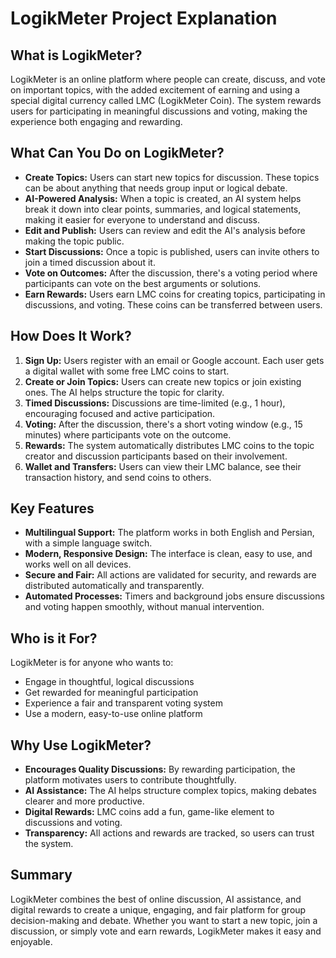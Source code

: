 # LogikMeter Project Explanation

## What is LogikMeter?
LogikMeter is an online platform where people can create, discuss, and vote on important topics, with the added excitement of earning and using a special digital currency called LMC (LogikMeter Coin). The system rewards users for participating in meaningful discussions and voting, making the experience both engaging and rewarding.

## What Can You Do on LogikMeter?
- **Create Topics:** Users can start new topics for discussion. These topics can be about anything that needs group input or logical debate.
- **AI-Powered Analysis:** When a topic is created, an AI system helps break it down into clear points, summaries, and logical statements, making it easier for everyone to understand and discuss.
- **Edit and Publish:** Users can review and edit the AI's analysis before making the topic public.
- **Start Discussions:** Once a topic is published, users can invite others to join a timed discussion about it.
- **Vote on Outcomes:** After the discussion, there's a voting period where participants can vote on the best arguments or solutions.
- **Earn Rewards:** Users earn LMC coins for creating topics, participating in discussions, and voting. These coins can be transferred between users.

## How Does It Work?
1. **Sign Up:** Users register with an email or Google account. Each user gets a digital wallet with some free LMC coins to start.
2. **Create or Join Topics:** Users can create new topics or join existing ones. The AI helps structure the topic for clarity.
3. **Timed Discussions:** Discussions are time-limited (e.g., 1 hour), encouraging focused and active participation.
4. **Voting:** After the discussion, there's a short voting window (e.g., 15 minutes) where participants vote on the outcome.
5. **Rewards:** The system automatically distributes LMC coins to the topic creator and discussion participants based on their involvement.
6. **Wallet and Transfers:** Users can view their LMC balance, see their transaction history, and send coins to others.

## Key Features
- **Multilingual Support:** The platform works in both English and Persian, with a simple language switch.
- **Modern, Responsive Design:** The interface is clean, easy to use, and works well on all devices.
- **Secure and Fair:** All actions are validated for security, and rewards are distributed automatically and transparently.
- **Automated Processes:** Timers and background jobs ensure discussions and voting happen smoothly, without manual intervention.

## Who is it For?
LogikMeter is for anyone who wants to:
- Engage in thoughtful, logical discussions
- Get rewarded for meaningful participation
- Experience a fair and transparent voting system
- Use a modern, easy-to-use online platform

## Why Use LogikMeter?
- **Encourages Quality Discussions:** By rewarding participation, the platform motivates users to contribute thoughtfully.
- **AI Assistance:** The AI helps structure complex topics, making debates clearer and more productive.
- **Digital Rewards:** LMC coins add a fun, game-like element to discussions and voting.
- **Transparency:** All actions and rewards are tracked, so users can trust the system.

## Summary
LogikMeter combines the best of online discussion, AI assistance, and digital rewards to create a unique, engaging, and fair platform for group decision-making and debate. Whether you want to start a new topic, join a discussion, or simply vote and earn rewards, LogikMeter makes it easy and enjoyable. 